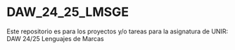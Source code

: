 # DAW_24_25_LMSGE
Este repositorio es para los proyectos y/o tareas para la asignatura de UNIR: DAW 24/25 Lenguajes de Marcas

